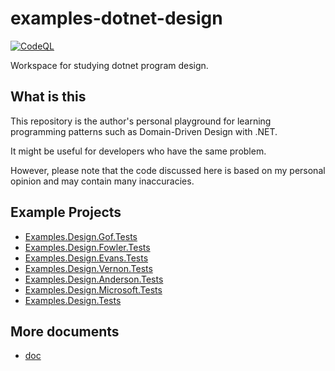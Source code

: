 # examples-dotnet-design

[![CodeQL](https://github.com/suzu-devworks/examples-dotnet-design/actions/workflows/github-code-scanning/codeql/badge.svg)](https://github.com/suzu-devworks/examples-dotnet-design/actions/workflows/github-code-scanning/codeql)

Workspace for studying dotnet program design.

## What is this

This repository is the author's personal playground for learning programming patterns such as Domain-Driven Design with .NET.

It might be useful for developers who have the same problem.

However, please note that the code discussed here is based on my personal opinion and may contain many inaccuracies.

## Example Projects

- [Examples.Design.Gof.Tests](./src/Examples.Design.Gof.Tests/README.md)
- [Examples.Design.Fowler.Tests](./src/Examples.Design.Fowler.Tests/README.md)
- [Examples.Design.Evans.Tests](./src/Examples.Design.Evans.Tests/README.md)
- [Examples.Design.Vernon.Tests](./src/Examples.Design.Vernon.Tests/README.md)
- [Examples.Design.Anderson.Tests](./src/Examples.Design.Anderson.Tests/README.md)
- [Examples.Design.Microsoft.Tests](./src/Examples.Design.Microsoft.Tests/README.md)
- [Examples.Design.Tests](./src/Examples.Design.Tests/README.md)

## More documents

- [doc](./docs/README.md)
